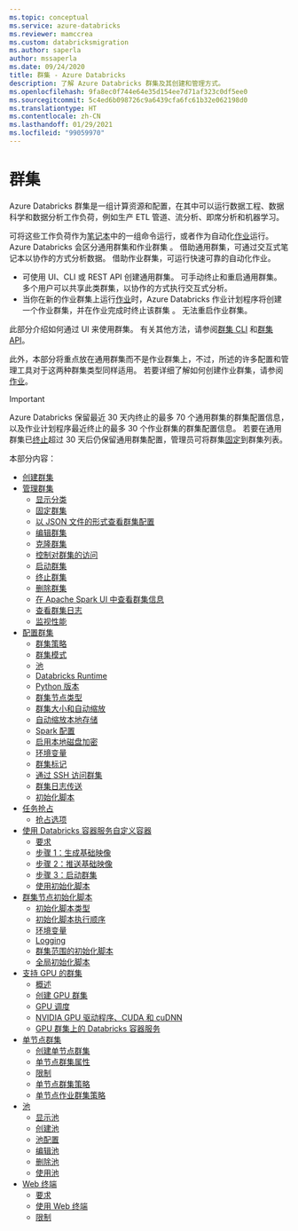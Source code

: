 ```yaml
---
ms.topic: conceptual
ms.service: azure-databricks
ms.reviewer: mamccrea
ms.custom: databricksmigration
ms.author: saperla
author: mssaperla
ms.date: 09/24/2020
title: 群集 - Azure Databricks
description: 了解 Azure Databricks 群集及其创建和管理方式。
ms.openlocfilehash: 9fa8ec0f744e64e35d154ee7d71af323c0df5ee0
ms.sourcegitcommit: 5c4ed6b098726c9a6439cfa6fc61b32e062198d0
ms.translationtype: HT
ms.contentlocale: zh-CN
ms.lasthandoff: 01/29/2021
ms.locfileid: "99059970"
---
```

# <a name="clusters"></a>群集

Azure Databricks 群集是一组计算资源和配置，在其中可以运行数据工程、数据科学和数据分析工作负荷，例如生产 ETL 管道、流分析、即席分析和机器学习。

可将这些工作负荷作为[笔记本](../notebooks/index.md)中的一组命令运行，或者作为自动化[作业](../jobs.md)运行。 Azure Databricks 会区分通用群集和作业群集 。 借助通用群集，可通过交互式笔记本以协作的方式分析数据。 借助作业群集，可运行快速可靠的自动化作业。

* 可使用 UI、CLI 或 REST API 创建通用群集。 可手动终止和重启通用群集。 多个用户可以共享此类群集，以协作的方式执行交互式分析。
* 当你在新的作业群集上运行[作业](../jobs.md)时，Azure Databricks 作业计划程序将创建一个作业群集，并在作业完成时终止该群集 。 无法重启作业群集。

此部分介绍如何通过 UI 来使用群集。 有关其他方法，请参阅[群集 CLI](../dev-tools/cli/clusters-cli.md) 和[群集 API](../dev-tools/api/latest/clusters.md)。

此外，本部分将重点放在通用群集而不是作业群集上，不过，所述的许多配置和管理工具对于这两种群集类型同样适用。 若要详细了解如何创建作业群集，请参阅[作业](../jobs.md)。

> [!IMPORTANT]
>
> Azure Databricks 保留最近 30 天内终止的最多 70 个通用群集的群集配置信息，以及作业计划程序最近终止的最多 30 个作业群集的群集配置信息。 若要在通用群集已[终止](clusters-manage.md#cluster-terminate)超过 30 天后仍保留通用群集配置，管理员可将群集[固定](clusters-manage.md#cluster-pin)到群集列表。

本部分内容：

* [创建群集](create.md)
* [管理群集](clusters-manage.md)
  * [显示分类](clusters-manage.md#display-clusters)
  * [固定群集](clusters-manage.md#pin-a-cluster)
  * [以 JSON 文件的形式查看群集配置](clusters-manage.md#view-a-cluster-configuration-as-a-json-file)
  * [编辑群集](clusters-manage.md#edit-a-cluster)
  * [克隆群集](clusters-manage.md#clone-a-cluster)
  * [控制对群集的访问](clusters-manage.md#control-access-to-clusters)
  * [启动群集](clusters-manage.md#start-a-cluster)
  * [终止群集](clusters-manage.md#terminate-a-cluster)
  * [删除群集](clusters-manage.md#delete-a-cluster)
  * [在 Apache Spark UI 中查看群集信息](clusters-manage.md#view-cluster-information-in-the-apache-spark-ui)
  * [查看群集日志](clusters-manage.md#view-cluster-logs)
  * [监视性能](clusters-manage.md#monitor-performance)
* [配置群集](configure.md)
  * [群集策略](configure.md#cluster-policy)
  * [群集模式](configure.md#cluster-mode)
  * [池](configure.md#pool)
  * [Databricks Runtime](configure.md#databricks-runtime)
  * [Python 版本](configure.md#python-version)
  * [群集节点类型](configure.md#cluster-node-type)
  * [群集大小和自动缩放](configure.md#cluster-size-and-autoscaling)
  * [自动缩放本地存储](configure.md#autoscaling-local-storage)
  * [Spark 配置](configure.md#spark-configuration)
  * [启用本地磁盘加密](configure.md#enable-local-disk-encryption)
  * [环境变量](configure.md#environment-variables)
  * [群集标记](configure.md#cluster-tags)
  * [通过 SSH 访问群集](configure.md#ssh-access-to-clusters)
  * [群集日志传送](configure.md#cluster-log-delivery)
  * [初始化脚本](configure.md#init-scripts)
* [任务抢占](preemption.md)
  * [抢占选项](preemption.md#preemption-options)
* [使用 Databricks 容器服务自定义容器](custom-containers.md)
  * [要求](custom-containers.md#requirements)
  * [步骤 1：生成基础映像](custom-containers.md#step-1-build-your-base)
  * [步骤 2：推送基础映像](custom-containers.md#step-2-push-your-base-image)
  * [步骤 3：启动群集](custom-containers.md#step-3-launch-your-cluster)
  * [使用初始化脚本](custom-containers.md#use-an-init-script)
* [群集节点初始化脚本](init-scripts.md)
  * [初始化脚本类型](init-scripts.md#init-script-types)
  * [初始化脚本执行顺序](init-scripts.md#init-script-execution-order)
  * [环境变量](init-scripts.md#environment-variables)
  * [Logging](init-scripts.md#logging)
  * [群集范围的初始化脚本](init-scripts.md#cluster-scoped-init-scripts)
  * [全局初始化脚本](init-scripts.md#global-init-scripts)
* [支持 GPU 的群集](gpu.md)
  * [概述](gpu.md#overview)
  * [创建 GPU 群集](gpu.md#create-a-gpu-cluster)
  * [GPU 调度](gpu.md#gpu-scheduling)
  * [NVIDIA GPU 驱动程序、CUDA 和 cuDNN](gpu.md#nvidia-gpu-driver-cuda-and-cudnn)
  * [GPU 群集上的 Databricks 容器服务](gpu.md#databricks-container-services-on-gpu-clusters)
* [单节点群集](single-node.md)
  * [创建单节点群集](single-node.md#create-a-single-node-cluster)
  * [单节点群集属性](single-node.md#single-node-cluster-properties)
  * [限制](single-node.md#limitations)
  * [单节点群集策略](single-node.md#single-node-cluster-policy)
  * [单节点作业群集策略](single-node.md#single-node-job-cluster-policy)
* [池](instance-pools/index.md)
  * [显示池](instance-pools/display.md)
  * [创建池](instance-pools/create.md)
  * [池配置](instance-pools/configure.md)
  * [编辑池](instance-pools/edit.md)
  * [删除池](instance-pools/delete.md)
  * [使用池](instance-pools/cluster-instance-pool.md)
* [Web 终端](web-terminal.md)
  * [要求](web-terminal.md#requirements)
  * [使用 Web 终端](web-terminal.md#use-the-web-terminal)
  * [限制](web-terminal.md#limitations)